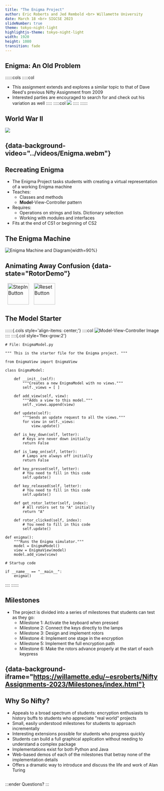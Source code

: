 ```yaml
---
title: "The Enigma Project"
author: Eric Roberts and Jed Rembold <br> Willamette University
date: March 18 <br> SIGCSE 2023
slideNumber: true
theme: tokyo-night-light
highlightjs-theme: tokyo-night-light
width: 1920
height: 1080
transition: fade
---
```



## Enigma: An Old Problem
::::::cols
:::::col
- This assignment extends and explores a similar topic to that of Dave Reed's previous Nifty Assignment from 2009
- Interested parties are encouraged to search for and check out his variation as well
:::::
:::::col
![](../images/davereed.png)
:::::
::::::

<!-- What is Enigma? -->
## World War II
![](../images/england_surround.svg)


## {data-background-video="../videos/Enigma.webm"}

<!-- Overview of where it fits -->
## Recreating Enigma
- The Enigma Project tasks students with creating a virtual representation of a working Enigma machine
- Teaches:
	- Classes and methods
	- **Model**-View-Controller pattern
- Requires:
	- Operations on strings and lists. Dictionary selection
	- Working with modules and interfaces
- Fits at the end of CS1 or beginning of CS2


## The Enigma Machine
![Enigma Machine and Diagram](../images/enigma_photo.svg){width=90%}


## Animating Away Confusion {data-state="RotorDemo"}
<div id="RotorDemo">
<canvas contenteditable="true" width="1485" height="810" style="border: none; overflow: hidden; outline-width: 0px; width: 1485px; height: 810px;"></canvas>
</div>
<td style="text-align:center;">
    <table class="CTControlStrip">
        <tbody style="border:none;">
            <tr>
                <td>
                    <img id="RotorDemoStepInButton" class="CTButton" src="../images/StepInControl.png" alt="StepInButton" width="70px">
                </td>
                <td>
                    <img id="RotorDemoResetButton" class="CTButton" src="../images/ResetControl.png" alt="ResetButton" width="70px">
                </td>
            </tr>
        </tbody>
    </table>
</td>


<!-- How does it operate? -->
## The Model Starter
::::::{.cols style='align-items: center;'}
::::col
![Model-View-Controller Image](../images/mcv.svg)
::::
::::{.col style='flex-grow:2'}
```{.python style='font-size:.70em; max-height:800px' data-line-numbers=22-44}
# File: EnigmaModel.py

""" This is the starter file for the Enigma project. """

from EnigmaView import EnigmaView

class EnigmaModel:

    def __init__(self):
        """Creates a new EnigmaModel with no views."""
        self._views = [ ]

    def add_view(self, view):
        """Adds a view to this model."""
        self._views.append(view)

    def update(self):
        """Sends an update request to all the views."""
        for view in self._views:
            view.update()

    def is_key_down(self, letter):
		# Keys are never down initially
        return False        

    def is_lamp_on(self, letter):
		# Lamps are always off initially
        return False        

    def key_pressed(self, letter):
        # You need to fill in this code
        self.update()

    def key_released(self, letter):
        # You need to fill in this code
        self.update()

    def get_rotor_letter(self, index):
		# All rotors set to "A" initially
        return "A"          

    def rotor_clicked(self, index):
        # You need to fill in this code
        self.update()

def enigma():
    """Runs the Enigma simulator."""
    model = EnigmaModel()
    view = EnigmaView(model)
    model.add_view(view)

# Startup code

if __name__ == "__main__":
    enigma()
```
::::
::::::

## Milestones
- The project is divided into a series of milestones that students can test as they go:
    - Milestone 1: Activate the keyboard when pressed
    - Milestone 2: Connect the keys directly to the lamps
    - Milestone 3: Design and implement rotors
    - Milestone 4: Implement one stage in the encryption
    - Milestone 5: Implement the full encryption path
    - Milestone 6: Make the rotors advance properly at the start of each keypress


## {data-background-iframe="https://willamette.edu/~esroberts/NiftyAssignments-2023/Milestones/index.html"}

<!-- What makes it nifty -->
## Why So Nifty?
- Appeals to a broad spectrum of students: encryption enthusiasts to history buffs to students who appreciate "real world" projects
- Small, easily understood milestones for students to approach incrementally
- Interesting extensions possible for students who progress quickly
- Students can build a full graphical application without needing to understand a complex package
- Implementations exist for both Python and Java
- Web-based demos of each of the milestones that betray none of the implementation details
- Offers a dramatic way to introduce and discuss the life and work of Alan Turing


## 

:::ender
Questions?
:::
